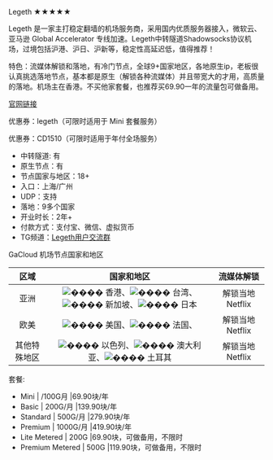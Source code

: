 <!DOCTYPE html>
<html>
 <head>
  <meta http-equiv="Content-Type" content="text/html; charset=UTF-8" />
  <link rel="stylesheet" type="text/css" id="u0" href="https://zh.rakko.tools/tools/129/lib/tinymce/skins/ui/oxide/content.min.css" />
  <link rel="stylesheet" type="text/css" id="u1" href="https://zh.rakko.tools/tools/129/lib/tinymce/skins/content/default/content.min.css" />
 </head>
 <body id="tinymce" class="mce-content-body " data-id="content" contenteditable="true" spellcheck="false">
  <p>Legeth ★★★★★</p>
  <p>Legeth 是一家主打稳定翻墙的机场服务商，采用国内优质服务器接入，微软云、亚马逊 Global Accelerator 专线加速。Legeth中转隧道Shadowsocks协议机场，过境包括沪港、沪日、沪新等，稳定性高延迟低，值得推荐！</p>
  <p>特色：流媒体解锁和落地，有冷门节点，全球9+国家地区，各地原生ip，老板很认真挑选落地节点，基本都是原生（解锁各种流媒体）并且带宽大的才用，高质量的落地。机场主在香港。不买他家套餐，也推荐买69.90一年的流量包可做备用。</p>
  <p><a href="https://www.legeth.com/" target="_blank" rel="noopener noreferrer nofollow" data-mce-href="https://www.legeth.com/">官网链接</a></p>
  <p>优惠券：legeth（可限时适用于 Mini 套餐服务）</p>
  <p>优惠券：CD1510（可限时适用于年付全场服务）</p>
  <ul>
   <li>中转隧道: 有</li>
   <li>原生节点：有</li>
   <li>节点国家与地区：18+</li>
   <li>入口：上海/广州</li>
   <li>UDP：支持</li>
   <li>落地：9多个国家</li>
   <li>开业时长：2年+</li>
   <li>付款方式：支付宝、微信、虚拟货币</li>
   <li>TG频道：<a href="https://t.me/legeth" target="_blank" rel="noopener noreferrer nofollow" data-mce-href="https://t.me/legeth">Legeth用户交流群</a></li>
  </ul>
  <p>GaCloud 机场节点国家和地区</p>
  <table class="mce-item-table">
   <thead>
    <tr>
     <th align="center">区域</th>
     <th align="center">国家和地区</th>
     <th align="center">流媒体解锁</th>
    </tr>
   </thead>
   <tbody>
    <tr>
     <td align="center">亚洲</td>
     <td align="center"><img class="emoji" role="img" draggable="false" src="https://s.w.org/images/core/emoji/14.0.0/svg/1f1ed-1f1f0.svg" alt="&#55356;&#56813;&#55356;&#56816;" data-mce-src="https://s.w.org/images/core/emoji/14.0.0/svg/1f1ed-1f1f0.svg" />&nbsp;香港、<img class="emoji" role="img" draggable="false" src="https://s.w.org/images/core/emoji/14.0.0/svg/1f1f9-1f1fc.svg" alt="&#55356;&#56825;&#55356;&#56828;" data-mce-src="https://s.w.org/images/core/emoji/14.0.0/svg/1f1f9-1f1fc.svg" />&nbsp;台湾、<img class="emoji" role="img" draggable="false" src="https://s.w.org/images/core/emoji/14.0.0/svg/1f1f8-1f1ec.svg" alt="&#55356;&#56824;&#55356;&#56812;" data-mce-src="https://s.w.org/images/core/emoji/14.0.0/svg/1f1f8-1f1ec.svg" />&nbsp;新加坡、<img class="emoji" role="img" draggable="false" src="https://s.w.org/images/core/emoji/14.0.0/svg/1f1ef-1f1f5.svg" alt="&#55356;&#56815;&#55356;&#56821;" data-mce-src="https://s.w.org/images/core/emoji/14.0.0/svg/1f1ef-1f1f5.svg" />&nbsp;日本</td>
     <td align="center">解锁当地 Netflix</td>
    </tr>
    <tr>
     <td align="center">欧美</td>
     <td align="center"><img class="emoji" role="img" draggable="false" src="https://s.w.org/images/core/emoji/14.0.0/svg/1f1fa-1f1f8.svg" alt="&#55356;&#56826;&#55356;&#56824;" data-mce-src="https://s.w.org/images/core/emoji/14.0.0/svg/1f1fa-1f1f8.svg" />&nbsp;美国、<img class="emoji" role="img" draggable="false" src="https://s.w.org/images/core/emoji/14.0.0/svg/1f1eb-1f1f7.svg" alt="&#55356;&#56811;&#55356;&#56823;" data-mce-src="https://s.w.org/images/core/emoji/14.0.0/svg/1f1eb-1f1f7.svg" />&nbsp;法国、</td>
     <td align="center">解锁当地 Netflix</td>
    </tr>
    <tr>
     <td align="center">其他特殊地区</td>
     <td align="center"><img class="emoji" role="img" draggable="false" src="https://s.w.org/images/core/emoji/14.0.0/svg/1f1ee-1f1f1.svg" alt="&#55356;&#56814;&#55356;&#56817;" data-mce-src="https://s.w.org/images/core/emoji/14.0.0/svg/1f1ee-1f1f1.svg" />&nbsp;以色列、<img class="emoji" role="img" draggable="false" src="https://s.w.org/images/core/emoji/14.0.0/svg/1f1e6-1f1fa.svg" alt="&#55356;&#56806;&#55356;&#56826;" data-mce-src="https://s.w.org/images/core/emoji/14.0.0/svg/1f1e6-1f1fa.svg" />&nbsp;澳大利亚、<img class="emoji" role="img" draggable="false" src="https://s.w.org/images/core/emoji/14.0.0/svg/1f1f9-1f1f7.svg" alt="&#55356;&#56825;&#55356;&#56823;" data-mce-src="https://s.w.org/images/core/emoji/14.0.0/svg/1f1f9-1f1f7.svg" />&nbsp;土耳其</td>
     <td align="center">解锁当地 Netflix</td>
    </tr>
   </tbody>
  </table>
  <p>套餐:</p>
  <ul>
   <li>Mini | /100G月 |69.90块/年</li>
   <li>Basic | 200G/月 |139.90块/年</li>
   <li>Standard | 500G/月 |279.90块/年</li>
   <li>Premium | 1000G/月 |419.90块/年</li>
   <li>Lite Metered | 200G |69.90块，可做备用，不限时</li>
   <li>Premium Metered | 500G |119.90块，可做备用，不限时</li>
  </ul>
 </body>
</html>

